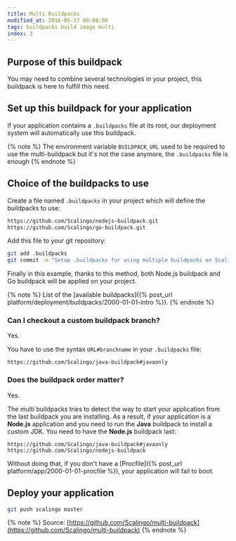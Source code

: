 ```yaml
---
title: Multi Buildpacks
modified_at: 2016-05-17 00:00:00
tags: buildpacks build image multi
index: 3
---
```


## Purpose of this buildpack

You may need to combine several technologies in your project, this buildpack is here to fulfill this need.

## Set up this buildpack for your application

If your application contains a `.buildpacks` file at its root, our deployment
system will automatically use this buildpack.

{% note %}
The environment variable `BUILDPACK_URL` used to be required to use the
multi-buildpack but it's not the case anymore, the `.buildpacks` file is enough
{% endnote %}

## Choice of the buildpacks to use

Create a file named `.buildpacks` in your project which will define the buildpacks to use:

```bash
https://github.com/Scalingo/nodejs-buildpack.git
https://github.com/Scalingo/go-buildpack.git
```

Add this file to your git repository:

```bash
git add .buildpacks
git commit -m "Setup .buildpacks for using multiple buildpacks on Scalingo"
```

Finally in this example, thanks to this method, both Node.js buildpack and Go buildpack will be applied
on your project.

{% note %}
  List of the [available buildpacks]({% post_url platform/deployment/buildpacks/2000-01-01-intro
  %}).
{% endnote %}

### Can I checkout a custom buildpack branch?

Yes.

You have to use the syntax `URL#branchname` in your `.buildpacks` file:

```
https://github.com/Scalingo/java-buildpack#javaonly
```

### Does the buildpack order matter?

Yes.

The multi buildpacks tries to detect the way to start your application from the
last buildpack you are installing. As a result, if your application is a **Node.js**
application and you need to run the **Java** buildpack to install a custom JDK.
You need to have the **Node.js** buildpack last:

```
https://github.com/Scalingo/java-buildpack#javaonly
https://github.com/Scalingo/nodejs-buildpack
```

Without doing that, if you don't have a [Procfile]({% post_url platform/app/2000-01-01-procfile %}), your application will fail to boot.

## Deploy your application

```bash
git push scalingo master
```

{% note %}
  Source: [https://github.com/Scalingo/multi-buildpack](https://github.com/Scalingo/multi-buildpack)
{% endnote %}
